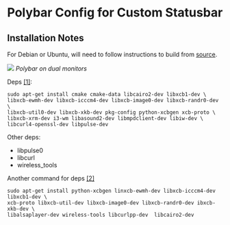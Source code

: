 # Polybar Config for Custom Statusbar

## Installation Notes
For Debian or Ubuntu, will need to follow instructions to build from [source](https://github.com/jaagr/polybar).

![ ](https://github.com/zskendall/dotfiles/polybar/.config/polybar/screenshot_dual.png)
*Polybar on dual monitors*

Deps [[1]](https://medium.com/@tatianaensslin/install-polybar-in-3-steps-on-debian-stretch-c64ab6157fb1):

```shell
sudo apt-get install cmake cmake-data libcairo2-dev libxcb1-dev \
libxcb-ewmh-dev libxcb-icccm4-dev libxcb-image0-dev libxcb-randr0-dev \
libxcb-util0-dev libxcb-xkb-dev pkg-config python-xcbgen xcb-proto \
libxcb-xrm-dev i3-wm libasound2-dev libmpdclient-dev libiw-dev \
libcurl4-openssl-dev libpulse-dev
```

Other deps:
* libpulse0
* libcurl
* wireless_tools

Another command for deps [[2]](https://github.com/jaagr/polybar/issues/650)

```shell
sudo apt-get install python-xcbgen linxcb-ewmh-dev libxcb-icccm4-dev libxcb1-dev \
xcb-proto libxcb-util-dev libxcb-image0-dev libxcb-randr0-dev ibxcb-xkb-dev \
libalsaplayer-dev wireless-tools libcurlpp-dev  libcairo2-dev
```
